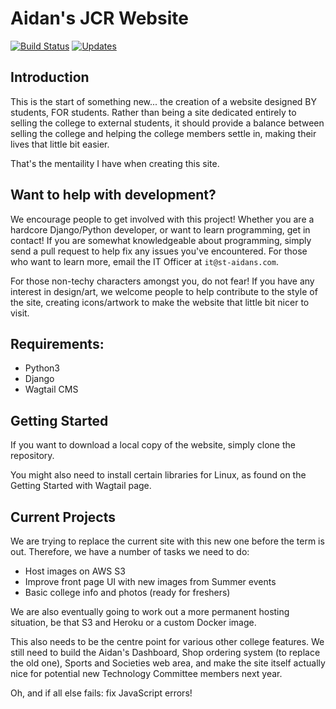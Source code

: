 # Aidan's JCR Website
[![Build Status](https://travis-ci.org/AidansJCR/aidans-jcr.svg?branch=master)](https://travis-ci.org/AidansJCR/aidans-jcr)
[![Updates](https://pyup.io/repos/github/AidansJCR/aidans-jcr/shield.svg)](https://pyup.io/repos/github/AidansJCR/aidans-jcr/)
## Introduction
This is the start of something new... the creation of a website designed BY students, FOR students. Rather than being a site dedicated entirely to selling the college to external students, it should provide a balance between selling the college and helping the college members settle in, making their lives that little bit easier.

That's the mentaility I have when creating this site.

## Want to help with development?
We encourage people to get involved with this project! Whether you are a hardcore Django/Python developer, or want to learn programming, get in contact! If you are somewhat knowledgeable about programming, simply send a pull request to help fix any issues you've encountered. For those who want to learn more, email the IT Officer at `it@st-aidans.com`. 

For those non-techy characters amongst you, do not fear! If you have any interest in design/art, we welcome people to help contribute to the style of the site, creating icons/artwork to make the website that little bit nicer to visit.

## Requirements:
+ Python3
+ Django
+ Wagtail CMS

## Getting Started
If you want to download a local copy of the website, simply clone the repository.

You might also need to install certain libraries for Linux, as found on the Getting Started with Wagtail page.

## Current Projects
We are trying to replace the current site with this new one before the term is out. Therefore, we have a number of tasks we
need to do:

- Host images on AWS S3
- Improve front page UI with new images from Summer events
- Basic college info and photos (ready for freshers)

We are also eventually going to work out a more permanent hosting situation, be that S3 and Heroku or a custom Docker image.

This also needs to be the centre point for various other college features. We still need to build the Aidan's Dashboard,
Shop ordering system (to replace the old one), Sports and Societies web area, and make the site itself actually nice for 
potential new Technology Committee members next year.

Oh, and if all else fails: fix JavaScript errors!
